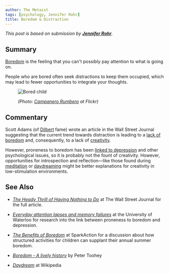 ```yaml
---
author: The Metaist
tags: [psychology, Jennifer Rohr]
title: Boredom & Distraction
---
```


_This post is based on submission by **[Jennifer Rohr](https://web.archive.org/web/20110208120916/http://www.jenrohr.com/)**._

## Summary

<div class="entry-summary" markdown="1">

[Boredom][wiki-boredom] is the feeling that
you can't possibly pay attention to what is going on.

People who are bored often seek distractions to keep
them occupied, which may lead to fewer opportunities
to integrate your thoughts.

</div>

[wiki-boredom]: http://en.wikipedia.org/wiki/Boredom

<figure markdown="1">

![Bored child]({{thumbnail}})

<figcaption>
  <address markdown="1">

(Photo: [Campanero Rumbero](http://www.flickr.com/photos/markolino/5386795444/) at Flickr)</address>

</figcaption>
</figure><!--more-->

## Commentary

Scott Adams (of [Dilbert](http://en.wikipedia.org/wiki/Dilbert) fame)
wrote an article in the Wall Street Journal suggesting that
the current trend towards distraction is leading to a
[lack of boredom][1] and, consequently, to a lack of
[creativity](http://en.wikipedia.org/wiki/Creativity).

However, proneness to boredom has been
[linked to depression][2] and other psychological issues, so it
is probably not the fount of creativity. However, opportunities
for introspection and reflection&mdash;like those
found during [meditation](http://en.wikipedia.org/wiki/Meditation)
or [daydreaming](http://en.wikipedia.org/wiki/Daydream) might be
better explanations for creativity in low-stimulation environments.

## See Also

- <cite>[The Heady Thrill of Having Nothing to Do][1]</cite>
  at <span class="vcard org fn">The Wall Street Journal</span>
  for the full article.

- <cite>[Everyday attention lapses and memory failures][2]</cite>
  at the <span class="vcard org fn">University of Waterloo</span>
  for research into the link between proneness to boredom and depression.

- <cite>[The Benefits of Boredom](https://web.archive.org/web/20110604233314/http://sparkaction.org/content/benefits-boredom)</cite>
  at <span class="vcard org fn">SparkAction</span>
  for a discussion about how structured activities for children
  can supplant their annual summer boredom.

- <cite>[Boredom - A lively history](http://www.amazon.com/gp/product/0300141106)</cite>
  by <span class="vcard fn">Peter Toohey</span>

- <cite>[Daydream](http://en.wikipedia.org/wiki/Daydream)</cite>
  at <span class="vcard org fn">Wikipedia</span>

[1]: http://online.wsj.com/article/SB10001424053111903454504576486412642177904.html
[2]: http://arts.uwaterloo.ca/~oops/publish/yccog-06-149.pdf
